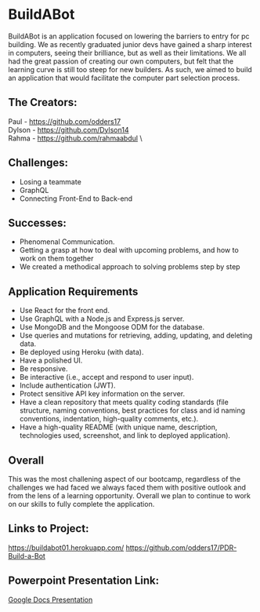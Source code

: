 # BuildABot

BuildABot is an application focused on lowering the barriers to entry for pc building. We as recently graduated junior devs have gained a sharp interest in computers, seeing their brilliance, but as well as their limitations. We all had the great passion of creating our own computers, but felt that the learning curve is still too steep for new builders. As such, we aimed to build an application that would facilitate the computer part selection process.

## The Creators:

Paul - https://github.com/odders17 \
Dylson - https://github.com/Dylson14 \
Rahma - https://github.com/rahmaabdul \

## Challenges:

* Losing a teammate
* GraphQL
* Connecting Front-End to Back-end


## Successes:

* Phenomenal Communication.
* Getting a grasp at how to deal with upcoming problems, and how to work on them together
* We created a methodical approach to solving problems step by step

## Application Requirements
* Use React for the front end.
* Use GraphQL with a Node.js and Express.js server.
* Use MongoDB and the Mongoose ODM for the database.
* Use queries and mutations for retrieving, adding, updating, and deleting data.
* Be deployed using Heroku (with data).
* Have a polished UI.
* Be responsive.
* Be interactive (i.e., accept and respond to user input).
* Include authentication (JWT).
* Protect sensitive API key information on the server.
* Have a clean repository that meets quality coding standards (file structure, naming conventions, best practices for class and id naming conventions, indentation, high-quality comments, etc.).
* Have a high-quality README (with unique name, description, technologies used, screenshot, and link to deployed application).

## Overall

This was the most challening aspect of our bootcamp, regardless of the challenges we had faced we always faced them with positive outlook and from the lens of a learning opportunity. Overall we plan to continue to work on our skills to fully complete the application.

## Links to Project:

https://buildabot01.herokuapp.com/
https://github.com/odders17/PDR-Build-a-Bot

## Powerpoint Presentation Link:
[Google Docs Presentation](https://docs.google.com/presentation/d/1ZLpFTIWE3IQ17CYAYvdY_5hOK5uN_aoT44l3Aq2xTu0/edit?usp=sharing)


